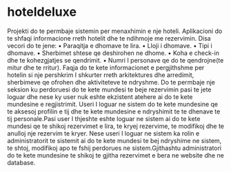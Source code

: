 # hoteldeluxe
Projekti do te permbaje sistemin per menaxhimin e nje hoteli. Aplikacioni do te shfaqi informacione rreth hotelit dhe te ndihmoje me rezervimin. Disa vecori do te jene:
•	Paraqitja e dhomave te lira.
•	Lloji i dhomave.
•	Tipi i dhomave.
•	Sherbimet shtese qe deshirohen ne dhome.
•	Koha e check-in dhe te kohezgjatjes se qendrimit.
•	Numri I personave qe do te qendrojne(te mitur dhe te rritur).
Faqja do te kete informacionet e pergjithshme per hotelin si nje pershkrim I shkurter rreth arkitektures dhe arredimit,  sherbimeve qe ofrohen dhe aktiviteteve te ndryshme. Do te permbaje nje seksion ku perdoruesi do te kete mundesi te beje rezervimin pasi te jete loguar dhe nese ky  user nuk eshte ekzistent atehere ai do te kete mundesine e regjistrimit. 
Useri I loguar ne sistem do te kete mundesine qe te aksesoj profilin e tij dhe te kete mundesine e ndryshimit te te dhenave te tij personale.Pasi user I thjeshte eshte loguar ne sistem ai do te kete mundesi qe te shikoj rezervimet e lira, te kryej rezervime, te modifikoj dhe te anulloj nje rezervim te kryer.
Nese useri I loguar ne sistem ka rolin e administratorit te sistemit ai do te kete mundesi te bej ndryshime ne sistem, te shtoj, modifikoj apo te fshij perdorues ne sistem.Gjithashtu administratori do te kete mundesine te shikoj te gjitha rezervimet e bera ne website dhe ne database. 
